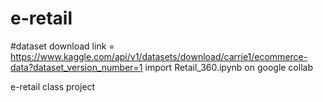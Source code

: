 # e-retail


#dataset download link = https://www.kaggle.com/api/v1/datasets/download/carrie1/ecommerce-data?dataset_version_number=1
import Retail_360.ipynb on google collab

e-retail class project
